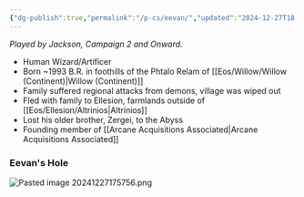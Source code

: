 ```yaml
---
{"dg-publish":true,"permalink":"/p-cs/eevan/","updated":"2024-12-27T18:07:59.037-06:00"}
---
```


*Played by Jackson, Campaign 2 and Onward.*



- Human Wizard/Artificer
- Born ~1993 B.R. in foothills of the Phtalo Relam of [[Eos/Willow/Willow (Continent)\|Willow (Continent)]]
- Family suffered regional attacks from demons, village was wiped out
- Fled with family to Ellesion, farmlands outside of [[Eos/Ellesion/Altrinios\|Altrinios]]
- Lost his older brother, Zergei, to the Abyss
- Founding member of [[Arcane Acquisitions Associated\|Arcane Acquisitions Associated]]

### Eevan's Hole
![Pasted image 20241227175756.png](/img/user/Images/Pasted%20image%2020241227175756.png)
